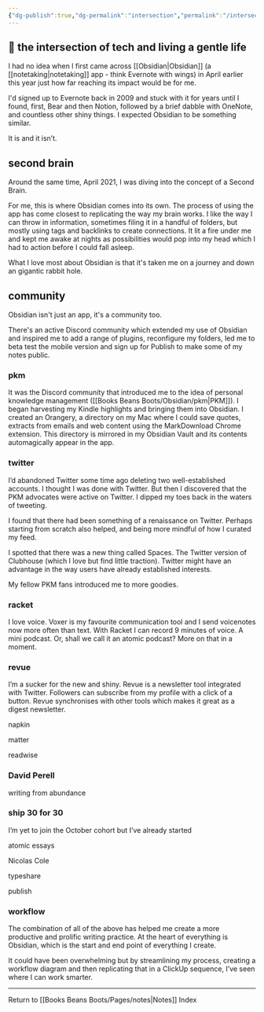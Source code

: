 ```yaml
---
{"dg-publish":true,"dg-permalink":"intersection","permalink":"/intersection/","dgHomeLink":true,"dgPassFrontmatter":false}
---
```



## 🌱 the intersection of tech and living a gentle life

I had no idea when I first came across [[Obsidian|Obsidian]] (a [[notetaking|notetaking]] app - think Evernote with wings) in April earlier this year just how far reaching its impact would be for me.

I'd signed up to Evernote back in 2009 and stuck with it for years until I found, first, Bear and then Notion, followed by a brief dabble with OneNote, and countless other shiny things. I expected Obsidian to be something similar. 

It is and it isn’t.

## second brain

Around the same time, April 2021, I was diving into the concept of a Second Brain.

For me, this is where Obsidian comes into its own. The process of using the app has come closest to replicating the way my brain works. I like the way I can throw in information, sometimes filing it in a handful of folders, but mostly using tags and backlinks to create connections. It lit a fire under me and kept me awake at nights as possibilities would pop into my head which I had to action before I could fall asleep.

What I love most about Obsidian is that it's taken me on a journey and down an gigantic rabbit hole.

## community

Obsidian isn't just an app, it's a community too.

There's an active Discord community which extended my use of Obsidian and inspired me to add a range of plugins, reconfigure my folders, led me to beta test the mobile version and sign up for Publish to make some of my notes public.

### pkm

It was the Discord community that introduced me to the idea of personal knowledge management ([[Books Beans Boots/Obsidian/pkm|PKM]]). I began harvesting my Kindle highlights and bringing them into Obsidian. I created an Orangery, a directory on my Mac where I could save quotes, extracts from emails and web content using the MarkDownload Chrome extension. This directory is mirrored in my Obsidian Vault and its contents automagically appear in the app.

### twitter

I’d abandoned Twitter some time ago deleting two well-established accounts. I thought I was done with Twitter. But then I discovered that the PKM advocates were active on Twitter. I dipped my toes back in the waters of tweeting.

I found that there had been something of a renaissance on Twitter. Perhaps starting from scratch also helped, and being more mindful of how I curated my feed.

I spotted that there was a new thing called Spaces. The Twitter version of Clubhouse (which I love but find little traction). Twitter might have an advantage in the way users have already established interests.

My fellow PKM fans introduced me to more goodies.

### racket

I love voice. Voxer is my favourite communication tool and I send voicenotes now more often than text. With Racket I can record 9 minutes of voice. A mini podcast. Or, shall we call it an atomic podcast? More on that in a moment.

### revue

I’m a sucker for the new and shiny. Revue is a newsletter tool integrated with Twitter. Followers can subscribe from my profile with a click of a button. Revue synchronises with other tools which makes it great as a digest newsletter.

napkin

matter

readwise

### David Perell

writing from abundance

### ship 30 for 30

I’m yet to join the October cohort but I’ve already started

atomic essays

Nicolas Cole

typeshare

publish

### workflow

The combination of all of the above has helped me create a more productive and prolific writing practice. At the heart of everything is Obsidian, which is the start and end point of everything I create.

It could have been overwhelming but by streamlining my process, creating a workflow diagram and then replicating that in a ClickUp sequence, I’ve seen where I can work smarter.

---

Return to [[Books Beans Boots/Pages/notes|Notes]] Index